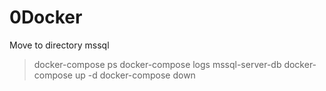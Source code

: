 # 0Docker

Move to directory mssql
> docker-compose ps
> docker-compose logs mssql-server-db
> docker-compose up -d
> docker-compose down
